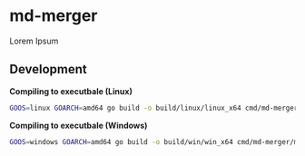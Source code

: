 # md-merger

Lorem Ipsum

## Development

**Compiling to executbale (Linux)**
```bash
GOOS=linux GOARCH=amd64 go build -o build/linux/linux_x64 cmd/md-merger/md-merger.go
```

**Compiling to executbale (Windows)**
```bash
GOOS=windows GOARCH=amd64 go build -o build/win/win_x64 cmd/md-merger/md-merger.go
```